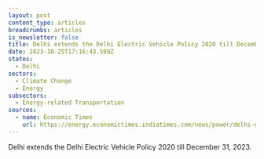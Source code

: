```yaml
---
layout: post
content_type: articles
breadcrumbs: articles
is_newsletter: false
title: Delhi extends the Delhi Electric Vehicle Policy 2020 till December 31, 2023
date: 2023-10-25T17:16:43.599Z
states:
  - Delhi
sectors:
  - Climate Change
  - Energy
subsectors:
  - Energy-related Transportation
sources:
  - name: Economic Times
    url: https://energy.economictimes.indiatimes.com/news/power/delhi-govt-extends-policy-meant-for-electric-vehicles-till-dec-31/104638216
---
```

Delhi extends the Delhi Electric Vehicle Policy 2020 till December 31, 2023.

